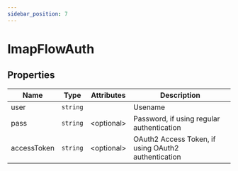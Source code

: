 ```yaml
---
sidebar_position: 7
---
```


# ImapFlowAuth

## Properties

| Name | Type | Attributes | Description |
| --- | --- | --- | --- |
| user | `string` | | Usename |
| pass | `string` | &lt;optional&gt; | Password, if using regular authentication |
| accessToken | `string` | &lt;optional&gt; | OAuth2 Access Token, if using OAuth2 authentication |